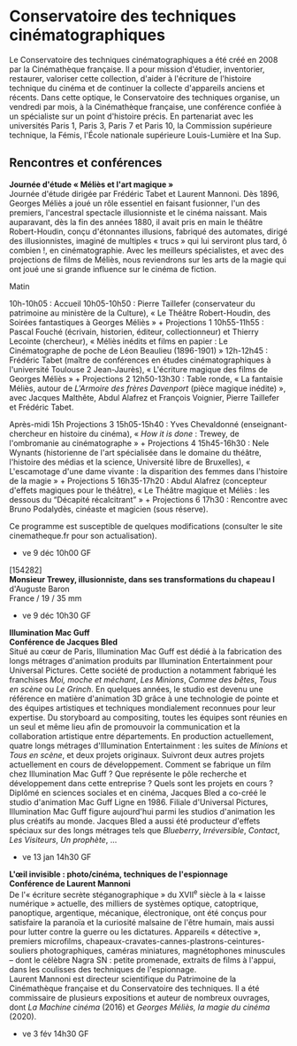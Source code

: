 # Conservatoire des techniques cinématographiques

Le Conservatoire des techniques cinématographiques a été créé en 2008 par la Cinémathèque française. Il a pour mission d'étudier, inventorier, restaurer, valoriser cette collection, d'aider à l'écriture de l'histoire technique du cinéma et de continuer la collecte d'appareils anciens et récents. Dans cette optique, le Conservatoire des techniques organise, un vendredi par mois, à la Cinémathèque française, une conférence confiée à un spécialiste sur un point d'histoire précis. En partenariat avec les universités Paris 1, Paris 3, Paris 7 et Paris 10, la Commission supérieure technique, la Fémis, l'École nationale supérieure Louis-Lumière et Ina Sup.

## Rencontres et conférences

**Journée d'étude « Méliès et l'art magique »**  
Journée d'étude dirigée par Frédéric Tabet et Laurent Mannoni. Dès 1896, Georges Méliès a joué un rôle essentiel en faisant fusionner, l'un des premiers, l'ancestral spectacle illusionniste et le cinéma naissant. Mais auparavant, dès la fin des années 1880, il avait pris en main le théâtre Robert-Houdin, conçu d'étonnantes illusions, fabriqué des automates, dirigé des illusionnistes, imaginé de multiples « trucs » qui lui serviront plus tard, ô combien !, en cinématographie. Avec les meilleurs spécialistes, et avec des projections de films de Méliès, nous reviendrons sur les arts de la magie qui ont joué une si grande influence sur le cinéma de fiction.

Matin

10h-10h05 : Accueil 10h05-10h50 : Pierre Taillefer (conservateur du patrimoine au ministère de la Culture), « Le Théâtre Robert-Houdin, des Soirées fantastiques à Georges Méliès » + Projections 1 10h55-11h55 : Pascal Fouché (écrivain, historien, éditeur, collectionneur) et Thierry Lecointe (chercheur), « Méliès inédits et films en papier : Le Cinématographe de poche de Léon Beaulieu (1896-1901) » 12h-12h45 : Frédéric Tabet (maître de conférences en études cinématographiques à l'université Toulouse 2 Jean-Jaurès), « L'écriture magique des films de Georges Méliès » + Projections 2 12h50-13h30 : Table ronde, « La fantaisie Méliès, autour de _L'Armoire des frères Davenport_ (pièce magique inédite) », avec Jacques Malthête, Abdul Alafrez et François Voignier, Pierre Taillefer et Frédéric Tabet.

Après-midi 15h Projections 3 15h05-15h40 : Yves Chevaldonné (enseignant-chercheur en histoire du cinéma), « _How it is done_ : Trewey, de l'ombromanie au cinématographe » + Projections 4 15h45-16h30 : Nele Wynants (historienne de l'art spécialisée dans le domaine du théâtre, l'histoire des médias et la science, Université libre de Bruxelles), « L'escamotage d'une dame vivante : la disparition des femmes dans l'histoire de la magie » + Projections 5 16h35-17h20 : Abdul Alafrez (concepteur d'effets magiques pour le théâtre), « Le Théâtre magique et Méliès : les dessous du “Décapité récalcitrant” » + Projections 6 17h30 : Rencontre avec Bruno Podalydès, cinéaste et magicien (sous réserve).

Ce programme est susceptible de quelques modifications (consulter le site cinematheque.fr pour son actualisation).

- ve 9 déc 10h00 GF

[154282]  
**Monsieur Trewey, illusionniste, dans ses transformations du chapeau I**  
d'Auguste Baron  
France / 19 / 35 mm

- ve 9 déc 10h30 GF

**Illumination Mac Guff**  
**Conférence de Jacques Bled**  
Situé au cœur de Paris, Illumination Mac Guff est dédié à la fabrication des longs métrages d'animation produits par Illumination Entertainment pour Universal Pictures. Cette société de production a notamment fabriqué les franchises _Moi, moche et méchant_, _Les Minions_, _Comme des bêtes_, _Tous en scène_ ou _Le Grinch_. En quelques années, le studio est devenu une référence en matière d'animation 3D grâce à une technologie de pointe et des équipes artistiques et techniques mondialement reconnues pour leur expertise. Du storyboard au compositing, toutes les équipes sont réunies en un seul et même lieu afin de promouvoir la communication et la collaboration artistique entre départements. En production actuellement, quatre longs métrages d'Illumination Entertainment : les suites de _Minions_ et _Tous en scène_, et deux projets originaux. Suivront deux autres projets actuellement en cours de développement. Comment se fabrique un film chez Illumination Mac Guff ? Que représente le pôle recherche et développement dans cette entreprise ? Quels sont les projets en cours ?  
Diplômé en sciences sociales et en cinéma, Jacques Bled a co-créé le studio d'animation Mac Guff Ligne en 1986. Filiale d'Universal Pictures, Illumination Mac Guff figure aujourd'hui parmi les studios d'animation les plus créatifs au monde. Jacques Bled a aussi été producteur d'effets spéciaux sur des longs métrages tels que _Blueberry_, _Irréversible_, _Contact_, _Les Visiteurs_, _Un prophète_, ...

- ve 13 jan 14h30 GF

**L'œil invisible : photo/cinéma, techniques de l'espionnage**  
**Conférence de Laurent Mannoni**  
De l'« écriture secrète stéganographique » du XVII<sup>e</sup> siècle à la « laisse numérique » actuelle, des milliers de systèmes optique, catoptrique, panoptique, argentique, mécanique, électronique, ont été conçus pour satisfaire la paranoïa et la curiosité malsaine de l'être humain, mais aussi pour lutter contre la guerre ou les dictatures. Appareils « détective », premiers microfilms, chapeaux-cravates-cannes-plastrons-ceintures-souliers photographiques, caméras miniatures, magnétophones minuscules – dont le célèbre Nagra SN : petite promenade, extraits de films à l'appui, dans les coulisses des techniques de l'espionnage.  
Laurent Mannoni est directeur scientifique du Patrimoine de la Cinémathèque française et du Conservatoire des techniques. Il a été commissaire de plusieurs expositions et auteur de nombreux ouvrages, dont _La Machine cinéma_ (2016) et _Georges Méliès, la magie du cinéma_ (2020).

- ve 3 fév 14h30 GF

